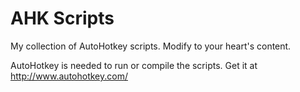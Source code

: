 # AHK Scripts
My collection of AutoHotkey scripts. Modify to your heart's content.

AutoHotkey is needed to run or compile the scripts. Get it at http://www.autohotkey.com/